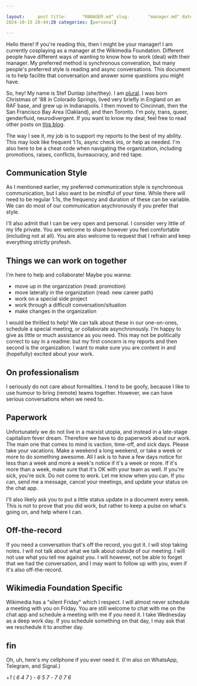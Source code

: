 ```yaml
---

layout:     post title:      "MANAGER.md" slug:       "manager.md" date:
2024-10-15 20:44:28 categories: [personal]

---
```


Hello there! If you're reading this, then I might be your manager! I am
currently cosplaying as a manager at the Wikimedia Foundation. Different people
have different ways of wanting to know how to work (deal) with their manager. My
preferred method is synchronous converation, but many people's preferred style
is reading and async conversations. This document is to help facilite that
conversation and answer some questions you might have.

So, hey! My name is Stef Dunlap (she/they). I am [plural](system.md). I was born
Christmas of '88 in Colorado Springs, lived very briefly in England on an RAF
base, and grew up in Indianapolis. I then moved to Cincinnati, then the San
Francisco Bay Area (Oakland), and then Toronto. I'm poly, trans, queer,
genderfluid, neurodivergent. If you want to know my deal, feel free to read
other posts on [this blog](https://kindrobot.ca).

The way I see it, my job is to support my reports to the best of my ability.
This may look like frequent  1:1s, async check ins, or help as needed. I'm also
here to be a cheat code when navigating the organization, including promotions,
raises, conflicts, bureaucracy, and red tape.

## Communication Style

As I mentioned earlier, my preferred communication style is synchronous
communication, but I also want to be mindful of your time. While there will need
to be regular 1:1s, the frequency and duration of these can be variable. We can
do most of our communication asychronously if you prefer that style.

I'll also admit that I can be very open and personal. I consider very little of
my life private. You are welcome to share however you feel comfortable
(including not at all). You are also welcome to request that I refrain and keep
everything strictly profesh.

## Things we can work on together

I'm here to help and collaborate! Maybe you wanna:
- move up in the organization (read: promotion)
- move laterally in the organization (read: new career path)
- work on a special side project
- work through a difficult conversation/situation
- make changes in the organization

I would be thrilled to help! We can talk about these in our one-on-ones,
schedule a special meeting, or collaborate asynchronously. I'm happy to give as
little or much assistance as you need. This may not be politically correct to
say in a readme: but my first concern is my reports and then second is the
organization. I want to make sure you are content in and (hopefully) excited
about your work.

## On professionalism

I seriously do not care about formalities. I tend to be goofy, because I like to
use humour to bring (remote) teams together. However, we can have serious
conversations when we need to. 

## Paperwork

Unfortunately we do not live in a marxist utopia, and instead in a late-stage capitalism fever dream. Therefore we have to do paperwork about our work. The main one that comes to mind is vaction, time-off, and sick days. Please take your vacations. Make a weekend a long weekend, or take a week or more to do something awesome. All I ask is to have a few days notice for less than a week and more a week's notice if it's a week or more. If it's more than a week, make sure that it's OK with your team as well. If you're sick, you're sick. Do not come to work. Let me know when you can. If you can, send me a message, cancel your meetings, and update your status on the chat app.

I'll also likely ask you to put a little status update in a document every week.
This is not to prove that you did work, but rather to keep a pulse on what's
going on, and help where I can.

## Off-the-record

If you need a conversation that's off the record, you got it. I will stop taking
notes. I will not talk about what we talk about outside of our meeting. I will
not use what you tell me against you. I will however, not be able to forget that
we had the conversation, and I may want to follow up with you, even if it's also
off-the-record.

## Wikimedia Foundation Specific

Wikimedia has a "silent Friday" which I respect. I will almost never schedule a
meeting with you on Friday. You are still welcome to chat with me on the chat
app and schedule a meeting with me if *you* need it. I take Wednesday as a deep
work day. If you schedule something on that day, I may ask that we reschedule it
to another day.

## fin

Oh, uh, here's my cellphone if you ever need it. (I'm also on WhatsApp,
Telegram, and Signal.)

+*1* ( *6* *4* *7* ) - *6* *5* *7* - *7* *0* *7* *6*